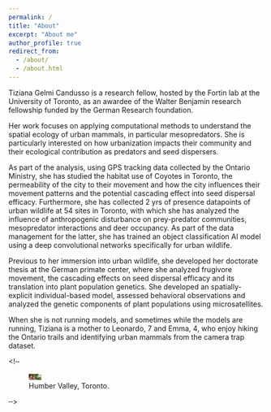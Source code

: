 ```yaml
---
permalink: /
title: "About"
excerpt: "About me"
author_profile: true
redirect_from: 
  - /about/
  - /about.html
---
```


Tiziana Gelmi Candusso is a research fellow, hosted by the Fortin lab at the University of Toronto, as an awardee of the Walter Benjamin research fellowship funded by the German Research foundation.

Her work focuses on applying computational methods to understand the spatial ecology of urban mammals, in particular mesopredators. She is particularly interested on how urbanization impacts their community and their ecological contribution as predators and seed dispersers. 

As part of the analysis, using GPS tracking data collected by the Ontario Ministry, she has studied the habitat use of Coyotes in Toronto, the permeability of the city to their movement and how the city influences their movement patterns and the potential cascading effect into seed dispersal efficacy. Furthermore, she has collected 2 yrs of presence datapoints of urban wildlife at 54 sites in Toronto, with which she has analyzed the influence of anthropogenic disturbance on prey-predator communities, mesopredator interactions and deer occupancy. As part of the data management for the latter, she has trained an object classification AI model using a deep convolutional networks specifically for urban wildlife.

Previous to her immersion into urban wildlife, she developed her doctorate thesis at the German primate center, where she analyzed frugivore movement, the cascading effects on seed dispersal efficacy and its translation into plant population genetics. She developed an spatially-explicit individual-based model, assessed behavioral observations and analyzed the genetic components of plant populations using microsatellites. 

When she is not running models, and sometimes while the models are running, Tiziana is a mother to Leonardo, 7 and Emma, 4, who enjoy hiking the Ontario trails and identifying urban mammals from the camera trap dataset. 


 <!╌ <figure> <img src="/images/momlife.jpg" width="25" height="12" alt="Tiziana at Humber Valley, Toronto"><figcaption>Humber Valley, Toronto.</figcaption></figure> ╌> 
